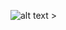 ![alt text >](https://github.com/juadaves91/unir-tfm-alzheimer-diagnostic-deep-learning/blob/9c3594927eda053dd967026fbf8693584e7f9408/Recursos/Imagenes/Extraccion_cerebro.PNG)
